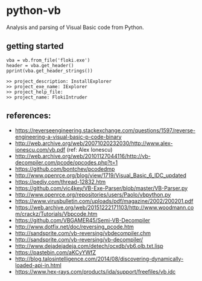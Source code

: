 
# python-vb

Analysis and parsing of Visual Basic code from Python.

## getting started

```
vba = vb.from_file('floki.exe')
header = vba.get_header()
pprint(vba.get_header_strings())
```

```
>> project_description: InstallExplorer
>> project_exe_name: IExplorer
>> project_help_file:
>> project_name: FlokiIntruder
```

## references:

  - https://reverseengineering.stackexchange.com/questions/1597/reverse-engineering-a-visual-basic-p-code-binary
  - http://web.archive.org/web/20071020232030/http://www.alex-ionescu.com/vb.pdf (ref: Alex Ionescu)
  - http://web.archive.org/web/20101127044116/http://vb-decompiler.com/pcode/opcodes.php?t=1
  - https://github.com/bontchev/pcodedmp
  - http://www.openrce.org/blog/view/1719/Visual_Basic_6_IDC_updated
  - https://pediy.com/thread-12832.htm
  - https://github.com/vic4key/VB-Exe-Parser/blob/master/VB-Parser.py
  - http://www.openrce.org/repositories/users/Paolo/vbpython.py
  - https://www.virusbulletin.com/uploads/pdf/magazine/2002/200201.pdf
  - https://web.archive.org/web/20151222171103/http://www.woodmann.com/crackz/Tutorials/Vbpcode.htm
  - https://github.com/VBGAMER45/Semi-VB-Decompiler
  - http://www.dotfix.net/doc/reversing_pcode.htm
  - http://sandsprite.com/vb-reversing/vbdecompiler.chm
  - http://sandsprite.com/vb-reversing/vb-decompiler/
  - http://www.dejadejadeja.com/detech/ocxdb/vb6.olb.txt.lisp
  - https://pastebin.com/aKCyYWfZ
  - http://blog.talosintelligence.com/2014/08/discovering-dynamically-loaded-api-in.html
  - https://www.hex-rays.com/products/ida/support/freefiles/vb.idc

